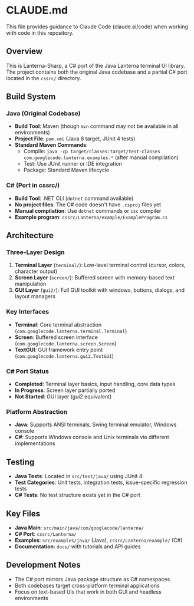 # CLAUDE.md

This file provides guidance to Claude Code (claude.ai/code) when working with code in this repository.

## Overview

This is Lanterna-Sharp, a C# port of the Java Lanterna terminal UI library. The project contains both the original Java codebase and a partial C# port located in the `cssrc/` directory.

## Build System

### Java (Original Codebase)
- **Build Tool**: Maven (though `mvn` command may not be available in all environments)
- **Project File**: `pom.xml` (Java 8 target, JUnit 4 tests)
- **Standard Maven Commands**:
  - Compile: `java -cp target/classes:target/test-classes com.googlecode.lanterna.examples.*` (after manual compilation)
  - Test: Use JUnit runner or IDE integration
  - Package: Standard Maven lifecycle

### C# (Port in cssrc/)
- **Build Tool**: .NET CLI (`dotnet` command available)
- **No project files**: The C# code doesn't have `.csproj` files yet
- **Manual compilation**: Use `dotnet` commands or `csc` compiler
- **Example program**: `cssrc/Lanterna/example/ExampleProgram.cs`

## Architecture

### Three-Layer Design
1. **Terminal Layer** (`terminal/`): Low-level terminal control (cursor, colors, character output)
2. **Screen Layer** (`screen/`): Buffered screen with memory-based text manipulation 
3. **GUI Layer** (`gui2/`): Full GUI toolkit with windows, buttons, dialogs, and layout managers

### Key Interfaces
- **Terminal**: Core terminal abstraction (`com.googlecode.lanterna.terminal.Terminal`)
- **Screen**: Buffered screen interface (`com.googlecode.lanterna.screen.Screen`)
- **TextGUI**: GUI framework entry point (`com.googlecode.lanterna.gui2.TextGUI`)

### C# Port Status
- **Completed**: Terminal layer basics, input handling, core data types
- **In Progress**: Screen layer partially ported
- **Not Started**: GUI layer (gui2 equivalent)

### Platform Abstraction
- **Java**: Supports ANSI terminals, Swing terminal emulator, Windows console
- **C#**: Supports Windows console and Unix terminals via different implementations

## Testing
- **Java Tests**: Located in `src/test/java/` using JUnit 4
- **Test Categories**: Unit tests, integration tests, issue-specific regression tests
- **C# Tests**: No test structure exists yet in the C# port

## Key Files
- **Java Main**: `src/main/java/com/googlecode/lanterna/`
- **C# Port**: `cssrc/Lanterna/`
- **Examples**: `src/examples/java/` (Java), `cssrc/Lanterna/example/` (C#)
- **Documentation**: `docs/` with tutorials and API guides

## Development Notes
- The C# port mirrors Java package structure as C# namespaces
- Both codebases target cross-platform terminal applications
- Focus on text-based UIs that work in both GUI and headless environments